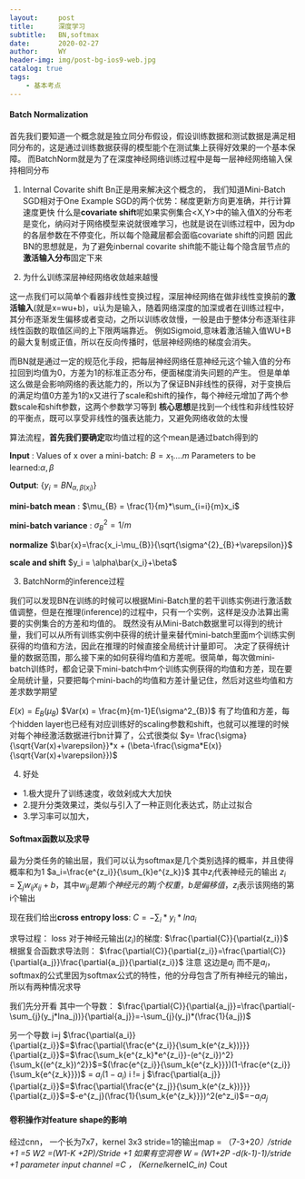 ```yaml
---
layout:     post
title:      深度学习
subtitle:   BN,softmax
date:       2020-02-27
author:     WY
header-img: img/post-bg-ios9-web.jpg
catalog: true
tags:
    - 基本考点
---
```


<head>
    <script src="https://cdn.mathjax.org/mathjax/latest/MathJax.js?config=TeX-AMS-MML_HTMLorMML" type="text/javascript"></script>
    <script type="text/x-mathjax-config">
        MathJax.Hub.Config({
            tex2jax: {
            skipTags: ['script', 'noscript', 'style', 'textarea', 'pre'],
            inlineMath: [['$','$']]
            }
        });
    </script>
</head>

#### Batch Normalization 

首先我们要知道一个概念就是独立同分布假设，假设训练数据和测试数据是满足相同分布的，这是通过训练数据获得的模型能个在测试集上获得好效果的一个基本保障。
而BatchNorm就是为了在深度神经网络训练过程中是每一层神经网络输入保持相同分布

1. Internal Covarite shift
Bn正是用来解决这个概念的， 我们知道Mini-Batch SGD相对于One Example SGD的两个优势：梯度更新方向更准确，并行计算速度更快
什么是**covariate shift**呢如果实例集合<X,Y>中的输入值X的分布老是变化，纳闷对于网络模型来说就很难学习，也就是说在训练过程中，因为dp的各层参数在不停变化，所以每个隐藏层都会面临covariate shift的问题
因此BN的思想就是，为了避免inbernal covarite shift能不能让每个隐含层节点的**激活输入分布**固定下来

2. 为什么训练深层神经网络收敛越来越慢

这一点我们可以简单个看器非线性变换过程，深层神经网络在做非线性变换前的**激活输入**(就是x=wu+b)，u认为是输入，随着网络深度的加深或者在训练过程中，其分布逐渐发生偏移或者变动，之所以训练收敛慢，一般是由于整体分布逐渐往非线性函数的取值区间的上下限两端靠近。
例如Sigmoid,意味着激活输入值WU+B的最大复制或正值，所以在反向传播时，低层神经网络的梯度会消失。

而BN就是通过一定的规范化手段，把每层神经网络任意神经元这个输入值的分布拉回到均值为0，方差为1的标准正态分布，便面梯度消失问题的产生。
但是单单这么做是会影响网络的表达能力的，所以为了保证BN非线性的获得，对于变换后的满足均值0方差为1的x又进行了scale和shift的操作，每个神经元增加了两个参数scale和shift参数，这两个参数学习等到
**核心思想**是找到一个线性和非线性较好的平衡点，既可以享受非线性的强表达能力，又避免网络收敛的太慢

算法流程，**首先我们要确定**取均值过程的这个mean是通过batch得到的

**Input** : Values of x over a mini-batch: $B={x_1....m}$
            Parameters to be learned:$\alpha,\beta$

**Output**: {$y_i=BN_{\alpha,\beta(x_i)}$}

**mini-batch mean** : $\mu_{B} = \frac{1}{m}*\sum_{i=i}{m}x_i$

**mini-batch variance** : $\sigma^{2}_{B} =1/m$

**normalize** $\bar{x}=\frac{x_i-\mu_{B}}{\sqrt{\sigma^{2}_{B}+\varepsilon}}$

**scale and shift** $y_i = \alpha\bar{x_i}+\beta$

3. BatchNorm的inference过程

我们可以发现BN在训练的时候可以根据Mini-Batch里的若干训练实例进行激活数值调整，但是在推理(inference)的过程中，只有一个实例，这样是没办法算出需要的实例集合的方差和均值的。
既然没有从Mini-Batch数据里可以得到的统计量，我们可以从所有训练实例中获得的统计量来替代mini-batch里面m个训练实例获得的均值和方法，因此在推理的时候直接全局统计计量即可。
决定了获得统计量的数据范围，那么接下来的如何获得均值和方差呢。很简单，每次做mini-batch训练时，都会记录下mini-batch中m个训练实例获得的均值和方差，现在要全局统计量，只要把每个mini-bach的均值和方差计量记住，然后对这些均值和方差求数学期望

$E(x) = E_B(\mu_{B})$
$Var(x) = \frac{m}{m-1}E(\sigma^2_{B})$
有了均值和方差，每个hidden layer也已经有对应训练好的scaling参数和shift，也就可以推理的时候对每个神经激活数据进行bn计算了，公式很类似
$y= \frac{\sigma}{\sqrt{Var(x)+\varepsilon}}*x + (\beta-\frac{\sigma*E(x)}{\sqrt{Var(x)+\varepsilon}})$

4. 好处
- 1.极大提升了训练速度，收敛剁成大大加快
- 2.提升分类效果过，类似与引入了一种正则化表达式，防止过拟合
- 3.学习率可以加大，


#### Softmax函数以及求导

最为分类任务的输出层，我们可以认为softmax是几个类别选择的概率，并且使得概率和为1
$a_i=\frac{e^{z_i}}{\sum_{k}e^{z_k}}$
其中$z_i$代表神经元的输出
$z_i =\sum_{j}w_{ij}x_{ij}+b$，其中$w_{ij}是第i个神经元的第j个权重，b是偏移值$，$z_i$表示该网络的第i个输出

现在我们给出**cross entropy loss**: $C=-\sum_i*y_i*lna_i$

求导过程：
loss 对于神经元输出($z_i$)的梯度: $\frac{\partial{C}}{\partial{z_i}}$
根据复合函数求导法则：
$\frac{\partial{C}}{\partial{z_i}}=\frac{\partial{C}}{\partial{a_j}}\frac{\partial{a_j}}{\partial{z_i}}$
注意 这边是$a_j$ 而不是$a_i$，softmax的公式里因为softmax公式的特性，他的分母包含了所有神经元的输出，所以有两种情况求导

我们先分开看
其中一个导数：
$\frac{\partial{C}}{\partial{a_j}}=\frac{\partial(-\sum_{j}(y_j*lna_j))}{\partial{a_j}}=-\sum_{j}(y_j)*(\frac{1}{a_j})$

另一个导数
i=j
$\frac{\partial{a_i}}{\partial{z_i}}$=$\frac{\partial{\frac{e^{z_i}}{\sum_k(e^{z_k})}}}{\partial{z_i}}$=$\frac{\sum_k{e^{z_k}*e^{z_i}}-(e^{z_i})^2}{\sum_k{(e^{z_k})^2}}$=$(\frac{e^{z_i}}{\sum_k{e^{z_k}}})(1-\frac{e^{z_i}}{\sum_k{e^{z_k}}})$ = $a_i(1-a_i)$
i != j
$\frac{\partial{a_j}}{\partial{z_i}}$=$\frac{\partial{\frac{e^{z_j}}{\sum_k(e^{z_k})}}}{\partial{z_i}}$=$-e^{z_j}(\frac{1}{\sum_k{e^{z_k}}})^2(e^z_i)$=$-a_{i}a_j$

#### 卷积操作对feature shape的影响
经过cnn， 一个长为7x7，kernel 3x3 stride=1的输出map = （7-3+2*0）/stride +1 =5
W2 =(W1-K +2P)/Stride +1
如果有空洞卷 W = (W1+2P -d(k-1)-1)/stride +1
parameter  input channel =C   ， (Kernel*kernel*C_in)* Cout
